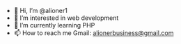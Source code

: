 - 👋 Hi, I’m @alioner1
- 👀 I’m interested in web development
- 🌱 I’m currently learning PHP
- 📫 How to reach me Gmail: alionerbusiness@gmail.com

<!---
alioner1/alioner1 is a ✨ special ✨ repository because its `README.md` (this file) appears on your GitHub profile.
You can click the Preview link to take a look at your changes.
--->
